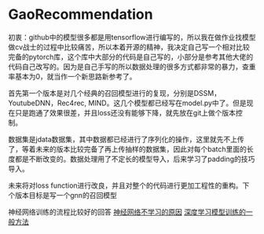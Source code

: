 # GaoRecommendation
初衷：github中的模型很多都是用tensorflow进行编写的，所以我在做作业找模型做cv战士的过程中比较痛苦，所以本着开源的精神，我决定自己写一个相对比较完备的pytorch库，这个库中大部分的代码是自己写的，小部分是参考其他大佬的代码自己改写的。因为是自己手写的所以数据处理的很多方式都非常的暴力，查重率基本为0，就当作一个新思路新参考了。

首先第一个版本是对几个经典的召回模型进行的复现，分别是DSSM，YoutubeDNN，Rec4rec, MIND。这几个模型都已经写在model.py中了。但是现在只是跑通了效果很差，并且loss还没有能够下降，就先放在git上做个版本控制。

数据集是jdata数据集，其中数据都已经进行了序列化的操作，这里就先不上传了，等着未来的版本比较完备了再上传抽样的数据集，因此对每个batch里面的长度都是不断改变的。数据处理用了不定长的模型导入，后来学习了padding的技巧导入。

未来将对loss function进行改良，并且对整个的代码进行更加工程性的重构。下个版本目标是写一个gnn的召回模型

神经网络训练的流程比较好的回答
[神经网络不学习的原因](https://blog.csdn.net/hustqb/article/details/78648556)
[深度学习模型训练的一般方法](https://www.pianshen.com/article/24541863128/)

